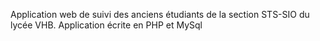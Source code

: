 Application web de suivi des anciens étudiants de la section STS-SIO du lycée VHB. Application écrite en PHP et MySql